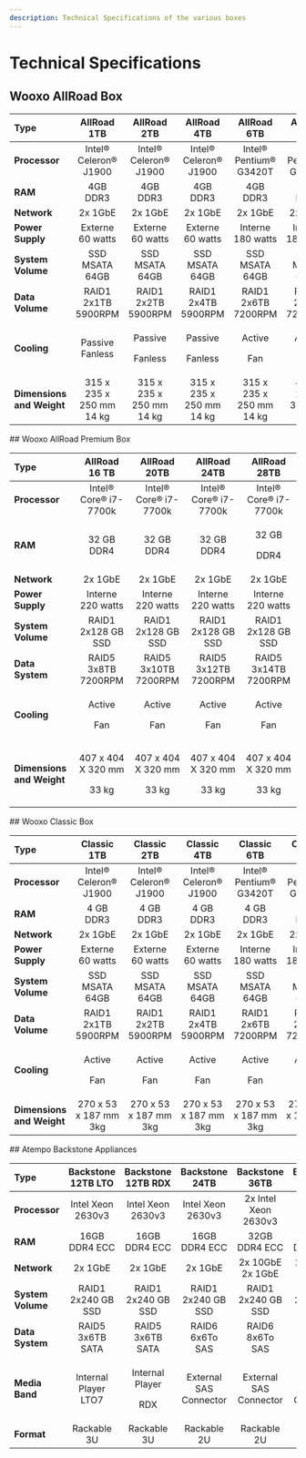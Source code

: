 ```yaml
---
description: Technical Specifications of the various boxes
---
```


# Technical Specifications

## Wooxo AllRoad Box 

<table>
  <thead>
    <tr>
      <th style="text-align:left">Type</th>
      <th style="text-align:center">AllRoad 1TB</th>
      <th style="text-align:center">AllRoad 2TB</th>
      <th style="text-align:center">AllRoad 4TB</th>
      <th style="text-align:center">AllRoad 6TB</th>
      <th style="text-align:center">AllRoad 8TB</th>
      <th style="text-align:center">AllRoad 10TB</th>
      <th style="text-align:center">AllRoad 12TB</th>
      <th style="text-align:center">AllRoad 14TB</th>
    </tr>
  </thead>
  <tbody>
    <tr>
      <td style="text-align:left"><b>Processor</b>
      </td>
      <td style="text-align:center">Intel&#xAE; Celeron&#xAE; J1900</td>
      <td style="text-align:center">Intel&#xAE; Celeron&#xAE; J1900</td>
      <td style="text-align:center">Intel&#xAE; Celeron&#xAE; J1900</td>
      <td style="text-align:center">Intel&#xAE; Pentium&#xAE; G3420T</td>
      <td style="text-align:center">Intel&#xAE; Pentium&#xAE; G3420T</td>
      <td style="text-align:center">Intel&#xAE; Pentium&#xAE; G3420T</td>
      <td style="text-align:center">Intel&#xAE; Pentium&#xAE; G3420T</td>
      <td style="text-align:center">Intel&#xAE; Pentium&#xAE; G3420T</td>
    </tr>
    <tr>
      <td style="text-align:left"><b>RAM</b>
      </td>
      <td style="text-align:center">4GB DDR3</td>
      <td style="text-align:center">4GB DDR3</td>
      <td style="text-align:center">4GB DDR3</td>
      <td style="text-align:center">4GB DDR3</td>
      <td style="text-align:center">4GB DDR3</td>
      <td style="text-align:center">4GB DDR3</td>
      <td style="text-align:center">4GB DDR3</td>
      <td style="text-align:center">4GB DDR3</td>
    </tr>
    <tr>
      <td style="text-align:left"><b>Network</b>
      </td>
      <td style="text-align:center">2x 1GbE</td>
      <td style="text-align:center">2x 1GbE</td>
      <td style="text-align:center">2x 1GbE</td>
      <td style="text-align:center">2x 1GbE</td>
      <td style="text-align:center">2x 1GbE</td>
      <td style="text-align:center">2x 1GbE</td>
      <td style="text-align:center">2x 1GbE</td>
      <td style="text-align:center">2x 1GbE</td>
    </tr>
    <tr>
      <td style="text-align:left"><b>Power Supply</b>
      </td>
      <td style="text-align:center">Externe 60 watts</td>
      <td style="text-align:center">Externe 60 watts</td>
      <td style="text-align:center">Externe 60 watts</td>
      <td style="text-align:center">Interne 180 watts</td>
      <td style="text-align:center">Interne 180 watts</td>
      <td style="text-align:center">Interne 180 watts</td>
      <td style="text-align:center">Interne 180 watts</td>
      <td style="text-align:center">Interne 180 watts</td>
    </tr>
    <tr>
      <td style="text-align:left"><b>System Volume</b>
      </td>
      <td style="text-align:center">SSD MSATA 64GB</td>
      <td style="text-align:center">SSD MSATA 64GB</td>
      <td style="text-align:center">SSD MSATA 64GB</td>
      <td style="text-align:center">SSD MSATA 64GB</td>
      <td style="text-align:center">SSD MSATA 64GB</td>
      <td style="text-align:center">SSD MSATA 64GB</td>
      <td style="text-align:center">SSD MSATA 64GB</td>
      <td style="text-align:center">SSD MSATA 64GB</td>
    </tr>
    <tr>
      <td style="text-align:left"><b>Data Volume</b>
      </td>
      <td style="text-align:center">RAID1
        <br />2x1TB 5900RPM</td>
      <td style="text-align:center">RAID1 2x2TB 5900RPM</td>
      <td style="text-align:center">RAID1 2x4TB 5900RPM</td>
      <td style="text-align:center">RAID1 2x6TB 7200RPM</td>
      <td style="text-align:center">RAID1 2x8TB 7200RPM</td>
      <td style="text-align:center">RAID1 2x10TB 7200RPM</td>
      <td style="text-align:center">RAID1 2x12TB 7200RPM</td>
      <td style="text-align:center">RAID1 2x14TB 7200RPM</td>
    </tr>
    <tr>
      <td style="text-align:left"><b>Cooling</b>
      </td>
      <td style="text-align:center">Passive Fanless</td>
      <td style="text-align:center">
        <p>Passive</p>
        <p>Fanless</p>
      </td>
      <td style="text-align:center">
        <p>Passive</p>
        <p>Fanless</p>
      </td>
      <td style="text-align:center">
        <p>Active</p>
        <p>Fan</p>
      </td>
      <td style="text-align:center">
        <p>Active</p>
        <p>Fan</p>
      </td>
      <td style="text-align:center">
        <p>Active</p>
        <p>Fan</p>
      </td>
      <td style="text-align:center">
        <p>Active</p>
        <p>Fan</p>
      </td>
      <td style="text-align:center">
        <p>Active</p>
        <p>Fan</p>
      </td>
    </tr>
    <tr>
      <td style="text-align:left"><b>Dimensions and Weight</b>
      </td>
      <td style="text-align:center">315 x 235 x 250 mm
        <br />14 kg</td>
      <td style="text-align:center">315 x 235 x 250 mm
        <br />14 kg</td>
      <td style="text-align:center">315 x 235 x 250 mm 14 kg</td>
      <td style="text-align:center">315 x 235 x 250 mm 14 kg</td>
      <td style="text-align:center">451 x 255 x 317 mm 23 kg</td>
      <td style="text-align:center">451 x 255 x 317 mm 23 kg</td>
      <td style="text-align:center">451 x 255 x 317 mm 23 kg</td>
      <td style="text-align:center">451 x 255 x 317 mm 23 kg</td>
    </tr>
  </tbody>
</table>## Wooxo AllRoad Premium Box 

<table>
  <thead>
    <tr>
      <th style="text-align:left">Type</th>
      <th style="text-align:center">AllRoad 16 TB</th>
      <th style="text-align:center">AllRoad 20TB</th>
      <th style="text-align:center">AllRoad 24TB</th>
      <th style="text-align:center">AllRoad 28TB</th>
    </tr>
  </thead>
  <tbody>
    <tr>
      <td style="text-align:left"><b>Processor</b>
      </td>
      <td style="text-align:center">Intel&#xAE; Core&#xAE; i7-7700k</td>
      <td style="text-align:center">Intel&#xAE; Core&#xAE; i7-7700k</td>
      <td style="text-align:center">Intel&#xAE; Core&#xAE; i7-7700k</td>
      <td style="text-align:center">Intel&#xAE; Core&#xAE; i7-7700k</td>
    </tr>
    <tr>
      <td style="text-align:left"><b>RAM</b>
      </td>
      <td style="text-align:center">32 GB DDR4</td>
      <td style="text-align:center">32 GB DDR4</td>
      <td style="text-align:center">32 GB DDR4</td>
      <td style="text-align:center">
        <p>32 GB</p>
        <p>DDR4</p>
      </td>
    </tr>
    <tr>
      <td style="text-align:left"><b>Network</b>
      </td>
      <td style="text-align:center">2x 1GbE</td>
      <td style="text-align:center">2x 1GbE</td>
      <td style="text-align:center">2x 1GbE</td>
      <td style="text-align:center">2x 1GbE</td>
    </tr>
    <tr>
      <td style="text-align:left"><b>Power Supply</b>
      </td>
      <td style="text-align:center">Interne 220 watts</td>
      <td style="text-align:center">Interne 220 watts</td>
      <td style="text-align:center">Interne 220 watts</td>
      <td style="text-align:center">Interne 220 watts</td>
    </tr>
    <tr>
      <td style="text-align:left"><b>System Volume</b>
      </td>
      <td style="text-align:center">RAID1
        <br />2x128 GB SSD</td>
      <td style="text-align:center">RAID1
        <br />2x128 GB SSD</td>
      <td style="text-align:center">RAID1
        <br />2x128 GB SSD</td>
      <td style="text-align:center">RAID1
        <br />2x128 GB SSD</td>
    </tr>
    <tr>
      <td style="text-align:left"><b>Data System</b>
      </td>
      <td style="text-align:center">RAID5
        <br />3x8TB 7200RPM</td>
      <td style="text-align:center">RAID5
        <br />3x10TB 7200RPM</td>
      <td style="text-align:center">RAID5
        <br />3x12TB 7200RPM</td>
      <td style="text-align:center">RAID5
        <br />3x14TB 7200RPM</td>
    </tr>
    <tr>
      <td style="text-align:left"><b>Cooling</b>
      </td>
      <td style="text-align:center">
        <p>Active</p>
        <p>Fan</p>
      </td>
      <td style="text-align:center">
        <p>Active</p>
        <p>Fan</p>
      </td>
      <td style="text-align:center">
        <p>Active</p>
        <p>Fan</p>
      </td>
      <td style="text-align:center">
        <p>Active</p>
        <p>Fan</p>
      </td>
    </tr>
    <tr>
      <td style="text-align:left"><b>Dimensions and Weight</b>
      </td>
      <td style="text-align:center">
        <p>407 x 404 X 320 mm</p>
        <p>33 kg</p>
      </td>
      <td style="text-align:center">
        <p>407 x 404 X 320 mm</p>
        <p>33 kg</p>
      </td>
      <td style="text-align:center">
        <p>407 x 404 X 320 mm</p>
        <p>33 kg</p>
      </td>
      <td style="text-align:center">
        <p>407 x 404 X 320 mm</p>
        <p>33 kg</p>
      </td>
    </tr>
  </tbody>
</table>## Wooxo Classic Box 

<table>
  <thead>
    <tr>
      <th style="text-align:left">Type</th>
      <th style="text-align:center">Classic 1TB</th>
      <th style="text-align:center">Classic 2TB</th>
      <th style="text-align:center">Classic 4TB</th>
      <th style="text-align:center">Classic 6TB</th>
      <th style="text-align:center">Classic 8TB</th>
      <th style="text-align:center">Classic 10TB</th>
      <th style="text-align:center">Classic 12TB</th>
      <th style="text-align:center">Classic 14TB</th>
    </tr>
  </thead>
  <tbody>
    <tr>
      <td style="text-align:left"><b>Processor</b>
      </td>
      <td style="text-align:center">Intel&#xAE; Celeron&#xAE; J1900</td>
      <td style="text-align:center">Intel&#xAE; Celeron&#xAE; J1900</td>
      <td style="text-align:center">Intel&#xAE; Celeron&#xAE; J1900</td>
      <td style="text-align:center">Intel&#xAE; Pentium&#xAE; G3420T</td>
      <td style="text-align:center">Intel&#xAE; Pentium&#xAE; G3420T</td>
      <td style="text-align:center">Intel&#xAE; Pentium&#xAE; G3420T</td>
      <td style="text-align:center">Intel&#xAE; Pentium&#xAE; G3420T</td>
      <td style="text-align:center">Intel&#xAE; Pentium&#xAE; G3420T</td>
    </tr>
    <tr>
      <td style="text-align:left"><b>RAM</b>
      </td>
      <td style="text-align:center">4 GB DDR3</td>
      <td style="text-align:center">4 GB DDR3</td>
      <td style="text-align:center">4 GB DDR3</td>
      <td style="text-align:center">4 GB DDR3</td>
      <td style="text-align:center">4 GB DDR3</td>
      <td style="text-align:center">4 GB DDR3</td>
      <td style="text-align:center">4 GB DDR3</td>
      <td style="text-align:center">4 GB DDR3</td>
    </tr>
    <tr>
      <td style="text-align:left"><b>Network</b>
      </td>
      <td style="text-align:center">2x 1GbE</td>
      <td style="text-align:center">2x 1GbE</td>
      <td style="text-align:center">2x 1GbE</td>
      <td style="text-align:center">2x 1GbE</td>
      <td style="text-align:center">2x 1GbE</td>
      <td style="text-align:center">2x 1GbE</td>
      <td style="text-align:center">2x 1GbE</td>
      <td style="text-align:center">2x 1GbE</td>
    </tr>
    <tr>
      <td style="text-align:left"><b>Power Supply</b>
      </td>
      <td style="text-align:center">Externe 60 watts</td>
      <td style="text-align:center">Externe 60 watts</td>
      <td style="text-align:center">Externe 60 watts</td>
      <td style="text-align:center">Interne 180 watts</td>
      <td style="text-align:center">Interne 180 watts</td>
      <td style="text-align:center">Interne 180 watts</td>
      <td style="text-align:center">Interne 180 watts</td>
      <td style="text-align:center">Interne 180 watts</td>
    </tr>
    <tr>
      <td style="text-align:left"><b>System Volume</b>
      </td>
      <td style="text-align:center">SSD MSATA 64GB</td>
      <td style="text-align:center">SSD MSATA 64GB</td>
      <td style="text-align:center">SSD MSATA 64GB</td>
      <td style="text-align:center">SSD MSATA 64GB</td>
      <td style="text-align:center">SSD MSATA 64GB</td>
      <td style="text-align:center">SSD MSATA 64GB</td>
      <td style="text-align:center">SSD MSATA 64GB</td>
      <td style="text-align:center">SSD MSATA 8GB</td>
    </tr>
    <tr>
      <td style="text-align:left"><b>Data Volume</b>
      </td>
      <td style="text-align:center">RAID1 2x1TB 5900RPM</td>
      <td style="text-align:center">RAID1 2x2TB 5900RPM</td>
      <td style="text-align:center">RAID1 2x4TB 5900RPM</td>
      <td style="text-align:center">RAID1 2x6TB 7200RPM</td>
      <td style="text-align:center">RAID1 2x8TB 7200RPM</td>
      <td style="text-align:center">RAID1 2x10TB 7200RPM</td>
      <td style="text-align:center">RAID1 2x12Tb
        <br />7200RPM</td>
      <td style="text-align:center">RAID1 2x14Tb
        <br />7200RPM</td>
    </tr>
    <tr>
      <td style="text-align:left"><b>Cooling</b>
      </td>
      <td style="text-align:center">
        <p>Active</p>
        <p>Fan</p>
      </td>
      <td style="text-align:center">
        <p>Active</p>
        <p>Fan</p>
      </td>
      <td style="text-align:center">
        <p>Active</p>
        <p>Fan</p>
      </td>
      <td style="text-align:center">
        <p>Active</p>
        <p>Fan</p>
      </td>
      <td style="text-align:center">
        <p>Active</p>
        <p>Fan</p>
      </td>
      <td style="text-align:center">
        <p>Active</p>
        <p>Fan</p>
      </td>
      <td style="text-align:center">
        <p>Active</p>
        <p>Fan</p>
      </td>
      <td style="text-align:center">
        <p>Active</p>
        <p>Fan</p>
      </td>
    </tr>
    <tr>
      <td style="text-align:left"><b>Dimensions and Weight</b>
      </td>
      <td style="text-align:center">270 x 53 x 187 mm 3kg</td>
      <td style="text-align:center">270 x 53 x 187 mm 3kg</td>
      <td style="text-align:center">270 x 53 x 187 mm 3kg</td>
      <td style="text-align:center">270 x 53 x 187 mm 3kg</td>
      <td style="text-align:center">270 x 53 x 187 mm 3kg</td>
      <td style="text-align:center">270 x 53 x 187 mm 3kg</td>
      <td style="text-align:center">270 x 53 x 187 mm 3kg</td>
      <td style="text-align:center">270 x 53 x 187 mm 3kg</td>
    </tr>
  </tbody>
</table>## Atempo Backstone ​Appliances 

<table>
  <thead>
    <tr>
      <th style="text-align:left">Type</th>
      <th style="text-align:center">Backstone 12TB LTO</th>
      <th style="text-align:center">Backstone 12TB RDX</th>
      <th style="text-align:center">Backstone 24TB</th>
      <th style="text-align:center">Backstone 36TB</th>
      <th style="text-align:center">Backstone 60TB</th>
      <th style="text-align:center">Backstone 80TB</th>
      <th style="text-align:center">Backstone 120TB</th>
      <th style="text-align:center">Backstone 240TB</th>
    </tr>
  </thead>
  <tbody>
    <tr>
      <td style="text-align:left"><b>Processor</b>
      </td>
      <td style="text-align:center">Intel Xeon 2630v3</td>
      <td style="text-align:center">Intel Xeon 2630v3</td>
      <td style="text-align:center">Intel Xeon 2630v3</td>
      <td style="text-align:center">2x Intel Xeon 2630v3</td>
      <td style="text-align:center">2x Intel Xeon 2630v3</td>
      <td style="text-align:center">2x Intel Xeon 2630v3</td>
      <td style="text-align:center">2x Intel Xeon 2630v3</td>
      <td style="text-align:center">2x Intel Xeon 2630v3</td>
    </tr>
    <tr>
      <td style="text-align:left"><b>RAM</b>
      </td>
      <td style="text-align:center">16GB DDR4 ECC</td>
      <td style="text-align:center">16GB DDR4 ECC</td>
      <td style="text-align:center">16GB DDR4 ECC</td>
      <td style="text-align:center">32GB DDR4 ECC</td>
      <td style="text-align:center">32GB DDR4 ECC</td>
      <td style="text-align:center">64GB DDR4 ECC</td>
      <td style="text-align:center">64GB DDR4 ECC</td>
      <td style="text-align:center">64Go DDR4 ECC</td>
    </tr>
    <tr>
      <td style="text-align:left"><b>Network</b>
      </td>
      <td style="text-align:center">2x 1GbE</td>
      <td style="text-align:center">2x 1GbE</td>
      <td style="text-align:center">2x 1GbE</td>
      <td style="text-align:center">2x 10GbE 2x 1GbE</td>
      <td style="text-align:center">2x 10GbE 2x 1GbE</td>
      <td style="text-align:center">2x 10GbE 2x 1GbE</td>
      <td style="text-align:center">2x 10GbE 2x 1GbE</td>
      <td style="text-align:center">2x 10GbE 2x 1GbE</td>
    </tr>
    <tr>
      <td style="text-align:left"><b>System Volume</b>
      </td>
      <td style="text-align:center">RAID1
        <br />2x240 GB SSD</td>
      <td style="text-align:center">RAID1
        <br />2x240 GB SSD</td>
      <td style="text-align:center">RAID1
        <br />2x240 GB SSD</td>
      <td style="text-align:center">RAID1
        <br />2x240 GB SSD</td>
      <td style="text-align:center">RAID1
        <br />2x240 GB SSD</td>
      <td style="text-align:center">RAID1
        <br />2x240 GB SSD</td>
      <td style="text-align:center">RAID1
        <br />2x240 GB SSD</td>
      <td style="text-align:center">RAID1
        <br />2x480 GB SSD</td>
    </tr>
    <tr>
      <td style="text-align:left"><b>Data System</b>
      </td>
      <td style="text-align:center">RAID5
        <br />3x6TB SATA</td>
      <td style="text-align:center">RAID5
        <br />3x6TB SATA</td>
      <td style="text-align:center">RAID6
        <br />6x6To SAS</td>
      <td style="text-align:center">RAID6
        <br />8x6To SAS</td>
      <td style="text-align:center">RAID6
        <br />12x6TB SAS</td>
      <td style="text-align:center">RAID6
        <br />12x8TB SAS</td>
      <td style="text-align:center">RAID6
        <br />12x12TB SAS</td>
      <td style="text-align:center">RAID6
        <br />24x12TB SAS</td>
    </tr>
    <tr>
      <td style="text-align:left"><b>Media Band</b>
      </td>
      <td style="text-align:center">Internal Player
        <br />LTO7</td>
      <td style="text-align:center">
        <p>Internal Player</p>
        <p>RDX</p>
      </td>
      <td style="text-align:center">External SAS Connector</td>
      <td style="text-align:center">External SAS Connector</td>
      <td style="text-align:center">External SAS Connector</td>
      <td style="text-align:center">External SAS Connector</td>
      <td style="text-align:center">External SAS Connector</td>
      <td style="text-align:center">External SAS Connector</td>
    </tr>
    <tr>
      <td style="text-align:left"><b>Format</b>
      </td>
      <td style="text-align:center">Rackable 3U</td>
      <td style="text-align:center">Rackable 3U</td>
      <td style="text-align:center">Rackable 2U</td>
      <td style="text-align:center">Rackable 2U</td>
      <td style="text-align:center">Rackable 2U</td>
      <td style="text-align:center">Rackable 2U</td>
      <td style="text-align:center">Rackable 2U</td>
      <td style="text-align:center">Rackable 4U</td>
    </tr>
  </tbody>
</table>
